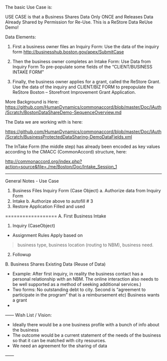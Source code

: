 

The basic Use Case is:

USE CASE is that a Business Shares Data Only ONCE and Releases Data Already Shared by Permission for Re-Use.  This is a ReStore Data ReUse Demo!

Data Elements:

1. First a business owner files an Inquiry Form:
Use the data of the inquiry form http://businesshub.boston.gov/apex/SubmitCase

2. Then the business owner completes an Intake Form:
Use Data from Inquiry Form To pre-populate some fields of the “CLIENT/BUSINESS INTAKE FORM”

3. Finally, the business owner applies for a grant, called the ReStore Grant.
Use the data of the inquiry and CLIENT/BIZ FORM to prepopulate the ReStore Boston – Storefront Improvement Grant Application.



More Background is Here:
https://github.com/HumanDynamics/commonaccord/blob/master/Doc/IAuth/Scratch/BostonDataShareDemo-SequenceOverview.md

The Data we are working with is here: 

https://github.com/HumanDynamics/commonaccord/blob/master/Doc/IAuth/Scratch/BusinessProtectedDataSharing-DemoDataFields.xml

The InTake Form (the middle step) has already been encoded as key values according to the CMACC (CommonAccord) structure, here:

http://commonaccord.org/index.php?action=source&file=./me/Boston/Doc/Intake_Session_1

____________________

General Notes - Use Case 

1. Business Files Inquiry Form (Case Object)
a. Authorize data from Inquiry Form
2. Intake 
b. Authorize above to autofill # 3
3. Restore Application Filled and used 


==================
A. First Business Intake
1. Inquiry (CaseObject)
- Assignment Rules Apply based on 
> business type, business location (routing to NBM), business need.
2. Followup

B. Business Shares Existing Data (Reuse of Data)
* Example: After first inquiry, in reality the business contact has a personal relationship with an NBM.  The online interaction also needs to be well supported as a method of seeking additional services.)
* Two forms: No outstanding debt to city.  Second is “agreement to participate in the program” that is a reimbursement etc)
Business wants a grant
* 
——
Wish List / Vision:

* Ideally there would be a one business profile with a bunch of info about the business 
* The outcome would be a current statement of the needs of the business so that it can be matched with city resources.
* We need an agreement for the sharing of data

——

